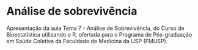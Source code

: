 # Análise de sobrevivência

Apresentação da aula Tema 7 - Análise de Sobrevivência, do Curso de Bioestatística utilizando o R, ofertada para o Programa de Pós-graduação em Saúde Coletiva da Faculdade de Medicina da USP (FMUSP).
